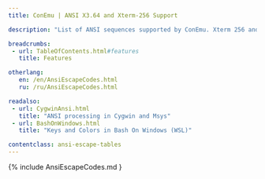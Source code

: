 ```yaml
---
title: ConEmu | ANSI X3.64 and Xterm-256 Support

description: "List of ANSI sequences supported by ConEmu. Xterm 256 and 24bit colors extension. Usage examples."

breadcrumbs:
 - url: TableOfContents.html#features
   title: Features

otherlang:
   en: /en/AnsiEscapeCodes.html
   ru: /ru/AnsiEscapeCodes.html

readalso:
 - url: CygwinAnsi.html
   title: "ANSI processing in Cygwin and Msys"
 - url: BashOnWindows.html
   title: "Keys and Colors in Bash On Windows (WSL)"

contentclass: ansi-escape-tables
---
```


{% include AnsiEscapeCodes.md }
